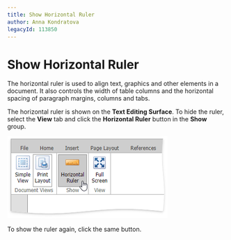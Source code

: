 ```yaml
---
title: Show Horizontal Ruler
author: Anna Kondratova
legacyId: 113850
---
```

# Show Horizontal Ruler
The horizontal ruler is used to align text, graphics and other elements in a document. It also controls the width of table columns and the horizontal spacing of paragraph margins, columns and tabs.

The horizontal ruler is shown on the **Text Editing Surface**. To hide the ruler, select the **View** tab and click the **Horizontal Ruler** button in the **Show** group.

![EUD_ASPxRichEdit_View_ShowRuler](../../../images/img117877.png)

To show the ruler again, click the same button.